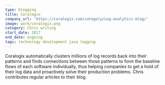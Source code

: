 ```yaml
---
type: blogging
title: Coralogix
company_url: 'https://coralogix.com/category/Log-analytics-blog/'
image: work/coralogix.png
category: Chris writing
start_date: 2017
end_date: ongoing
tags: technology development java logging
---
```


Coralogix automatically clusters millions of log records back into their patterns and finds connections between those patterns to form the baseline flows of each software individually, thus helping companies to get a hold of their log data and proactively solve their production problems. Chris contributes regular articles to their blog.
